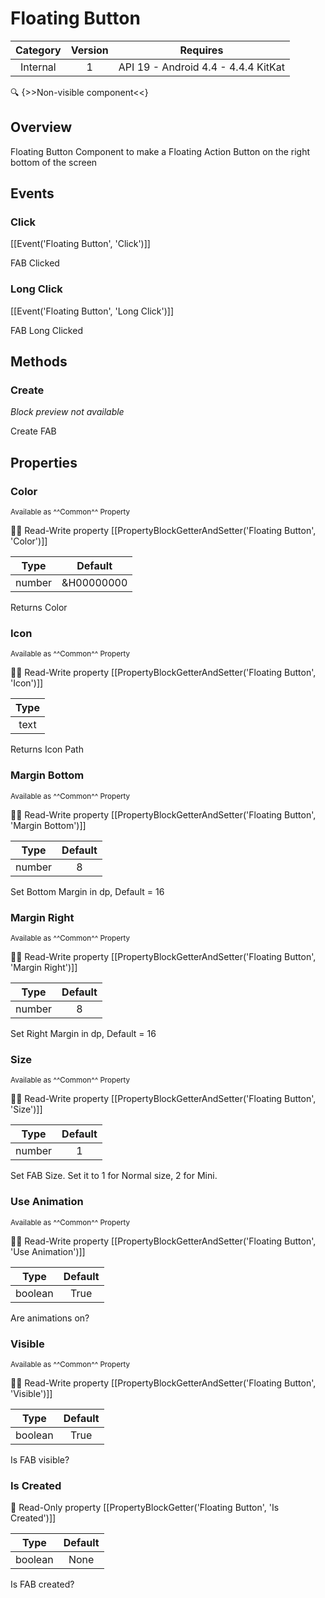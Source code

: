 # Floating Button

| Category | Version | Requires |
|:--------:|:-------:|:--------:|
|Internal|1|API 19 - Android 4.4 - 4.4.4 KitKat|

:mag: {>>Non-visible component<<}

## Overview

Floating Button Component to make a Floating Action Button on the right bottom of the screen

## Events

### Click

[[Event('Floating Button', 'Click')]]

FAB Clicked

### Long Click

[[Event('Floating Button', 'Long Click')]]

FAB Long Clicked

## Methods

### Create

_Block preview not available_

Create FAB

## Properties

### Color

<small>Available as ^^Common^^ Property</small>

:eyes::pencil: Read-Write property
[[PropertyBlockGetterAndSetter('Floating Button', 'Color')]]

| Type | Default |
|:----:|:-------:|
|number|&H00000000|

Returns Color

### Icon

<small>Available as ^^Common^^ Property</small>

:eyes::pencil: Read-Write property
[[PropertyBlockGetterAndSetter('Floating Button', 'Icon')]]

| Type |
|:----:|
|text|

Returns Icon Path

### Margin Bottom

<small>Available as ^^Common^^ Property</small>

:eyes::pencil: Read-Write property
[[PropertyBlockGetterAndSetter('Floating Button', 'Margin Bottom')]]

| Type | Default |
|:----:|:-------:|
|number|8|

Set Bottom Margin in dp, Default = 16

### Margin Right

<small>Available as ^^Common^^ Property</small>

:eyes::pencil: Read-Write property
[[PropertyBlockGetterAndSetter('Floating Button', 'Margin Right')]]

| Type | Default |
|:----:|:-------:|
|number|8|

Set Right Margin in dp, Default = 16

### Size

<small>Available as ^^Common^^ Property</small>

:eyes::pencil: Read-Write property
[[PropertyBlockGetterAndSetter('Floating Button', 'Size')]]

| Type | Default |
|:----:|:-------:|
|number|1|

Set FAB Size.  Set it to 1 for Normal size, 2 for Mini.

### Use Animation

<small>Available as ^^Common^^ Property</small>

:eyes::pencil: Read-Write property
[[PropertyBlockGetterAndSetter('Floating Button', 'Use Animation')]]

| Type | Default |
|:----:|:-------:|
|boolean|True|

Are animations on?

### Visible

<small>Available as ^^Common^^ Property</small>

:eyes::pencil: Read-Write property
[[PropertyBlockGetterAndSetter('Floating Button', 'Visible')]]

| Type | Default |
|:----:|:-------:|
|boolean|True|

Is FAB visible?

### Is Created

:eyes: Read-Only property
[[PropertyBlockGetter('Floating Button', 'Is Created')]]

| Type | Default |
|:----:|:-------:|
|boolean|None|

Is FAB created?